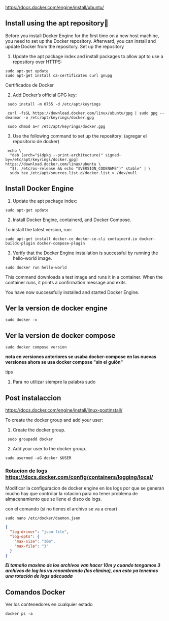 https://docs.docker.com/engine/install/ubuntu/


## Install using the apt repository🔗

Before you install Docker Engine for the first time on a new host machine, you need to set up the Docker repository. Afterward, you can install and update Docker from the repository.
Set up the repository

1. Update the apt package index and install packages to allow apt to use a repository over HTTPS:

```shell    
sudo apt-get update
sudo apt-get install ca-certificates curl gnupg
```

Certificados de Docker

2. Add Docker’s official GPG key:

```shell
 sudo install -m 0755 -d /etc/apt/keyrings

 curl -fsSL https://download.docker.com/linux/ubuntu/gpg | sudo gpg --dearmor -o /etc/apt/keyrings/docker.gpg

 sudo chmod a+r /etc/apt/keyrings/docker.gpg
```
3. Use the following command to set up the repository: (agregar el repositorio de docker)
```shell
 echo \
  "deb [arch="$(dpkg --print-architecture)" signed-by=/etc/apt/keyrings/docker.gpg] https://download.docker.com/linux/ubuntu \
  "$(. /etc/os-release && echo "$VERSION_CODENAME")" stable" | \
  sudo tee /etc/apt/sources.list.d/docker.list > /dev/null
```



## Install Docker Engine

1. Update the apt package index:
  ```
  sudo apt-get update
  ```
2. Install Docker Engine, containerd, and Docker Compose.

  To install the latest version, run:

  ```
  sudo apt-get install docker-ce docker-ce-cli containerd.io docker-buildx-plugin docker-compose-plugin
  ```

3. Verify that the Docker Engine installation is successful by running the hello-world image.

  ```
  sudo docker run hello-world
  ```

This command downloads a test image and runs it in a container. When the container runs, it prints a confirmation message and exits.

You have now successfully installed and started Docker Engine.


## Ver la version de docker engine

  ```
  sudo docker -v
  ```

## Ver la version de docker compose
 
  ```
  sudo docker compose version
  ```

**nota en versiones anteriores se usaba docker-compose en las nuevas versiones ahora se usa docker compose "sin el guión"**

tips

1. Para no utilizar siempre la palabra sudo





## Post instalaccion
https://docs.docker.com/engine/install/linux-postinstall/


To create the docker group and add your user:

1. Create the docker group.

```
 sudo groupadd docker
```

2. Add your user to the docker group.

```
sudo usermod -aG docker $USER
```
### Rotacion de logs https://docs.docker.com/config/containers/logging/local/

Modificar la configuracion de docker engine en los logs por que se generan mucho hay que controlar la rotacion para no tener problema de almacenamiento que se llene el disco de logs.

con el comando (si no tienes el archivo se va a crear)

```
sudo nano /etc/docker/daemon.json
```

```json
{
  "log-driver": "json-file",
  "log-opts": {
    "max-size": "10m",
    "max-file": "3" 
  }
}

```
***El tamaño maximo de los archivos van hacer 10m y cuando tengamos 3 archivos de log los va renombrando (los elimina), con esto ya tenemos una rotación de logs adecuada***

## Comandos Docker

Ver los contenedores en cualquier estado
```
docker ps -a 
```
